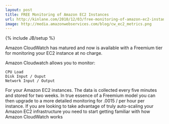 ```yaml
---
layout: post
title: FREE Monitoring of Amazon EC2 Instances
url: http://kinlane.com/2010/12/03/free-monitoring-of-amazon-ec2-instances/
image: http://media.amazonwebservices.com/blog/cw_ec2_metrics.png
---
```

{% include JB/setup %}
Amazon CloudWatch has matured and now is available with a Freemium tier for monitoring your EC2 instance at no charge.

Amazon Cloudwatch allows you to monitor:

	CPU Load
	Disk Input / Ouput
	Network Input / Output

For your Amazon EC2 instances. The data is collected every five minutes and stored for two weeks.
In true essence of a Freemium model you can then upgrade to a more detailed monitoring for .0015 / per hour per instance.
If you are looking to take advantage of truly auto-scaling your Amazon EC2 infrastructure you need to start getting familiar with how Amazon CloudWatch works